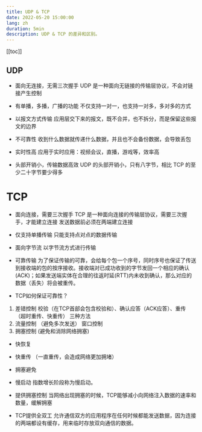 ```yaml
---
title: UDP & TCP
date: 2022-05-20 15:00:00
lang: zh
duration: 5min
description: UDP & TCP 的差异和区别。
---
```


[[toc]]

## UDP

- 面向无连接，无需三次握手
UDP 是一种面向无链接的传输层协议，不会对链接产生控制

- 有单播，多播，广播的功能
不仅支持一对一，也支持一对多，多对多的方式

- 以报文方式传输
应用层交下来的报文，既不合并，也不拆分，而是保留这些报文的边界

- 不可靠性
收到什么数据就传递什么数据，并且也不会备份数据，会导致丢包

- 实时性高
应用于实时应用：视频会议，直播，游戏等，效率高

- 头部开销小，传输数据高效
UDP 的头部开销小，只有八字节，相比 TCP 的至少二十字节要少得多


# TCP

- 面向连接，需要三次握手
TCP 是一种面向连接的传输层协议，需要三次握手，才能建立连接
发送数据前必须在两端建立连接

- 仅支持单播传输
只能支持点对点的数据传输

- 面向字节流
以字节流方式进行传输

- 可靠传输
为了保证传输的可靠，会给每个包一个序号，同时序号也保证了传送到接收端的包的按序接收。接收端对已成功收到的字节发回一个相应的确认(ACK)；如果发送端实体在合理的往返时延(RTT)内未收到确认，那么对应的数据（丢失）将会被重传。

- TCP如何保证可靠性？
1. 差错控制
   校验（在TCP首部会包含校验和）、确认应答（ACK应答）、重传（超时重传、快重传） 三种方法
2. 流量控制 （避免多次发送）
   窗口控制
3. 拥塞控制 (避免和消除网络拥塞) 
  - 快恢复
  - 快重传 （一直重传，会造成网络更加拥堵）
  - 拥塞避免
  - 慢启动 指数增长阶段称为慢启动。

- 提供拥塞控制
当网络出现拥塞的时候，TCP能够减小向网络注入数据的速率和数量，缓解拥塞

- TCP提供全双工
允许通信双方的应用程序在任何时候都能发送数据，因为连接的两端都设有缓存，用来临时存放双向通信的数据。
   